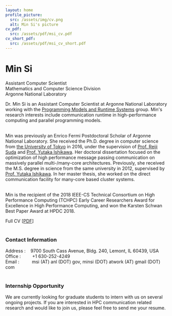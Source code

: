 ```yaml
---
layout: home
profile_picture:
  src: /assets/img/cv.png
  alt: Min Si's picture
cv_pdf:
  src: /assets/pdf/msi_cv.pdf
cv_short_pdf:
  src: /assets/pdf/msi_cv_short.pdf
---
```

<h1>Min Si</h1>
<div class="headsec"><p>
  Assistant Computer Scientist<br>
  Mathematics and Computer Science Division<br>
  Argonne National Laboratory
</p></div>
<p>
  Dr. Min Si is an Assistant Computer Scientist at
  Argonne National Laboratory working with the 
  <a href="http://www.mcs.anl.gov/group/pmrs/" target="_blank">Programming Models and Runtime Systems</a> 
  group. Min's research interests include communication runtime in high-performance
  computing and parallel programming models.<br><br>

  Min was previously an Enrico Fermi Postdoctoral Scholar of Argonne National Laboratory.
  She received the Ph.D. degree in computer science from 
  <a href="http://www.u-tokyo.ac.jp/index_e.html" target="_blank">the University of Tokyo</a> 
  in 2016, under the supervision of <a href="http://olab.is.s.u-tokyo.ac.jp/~reiji/index.html" target="_blank">Prof. Reiji Suda</a> 
  and <a href="http://www-sys-aics.riken.jp/Members/ishikawa.html" target="_blank">Prof. Yutaka Ishikawa</a>. 
  Her doctoral dissertation focused on the optimization of high performance 
  message passing communication on massively parallel multi-/many-core 
  architectures. Previously, she received the M.S. degree in science 
  from the same university in 2012, supervised by <a href="http://www-sys-aics.riken.jp/Members/ishikawa.html" target="_blank">Prof. Yutaka Ishikawa</a>. 
  In her master thesis, she worked on the direct communication facility 
  for many-core based cluster systems.<br><br>

  Min is the recipient of the 2018 IEEE-CS Technical Consortium on High
  Performance Computing (TCHPC) Early Career Researchers Award for Excellence in
  High Performance Computing, and won the Karsten Schwan Best Paper Award at HPDC
  2018.
</p>

<p>
  <!-- Full CV: [<a href="{{page.cv_pdf.src | absolute_url}}" target="_blank">PDF</a>]<br><br> -->
  <span class="headspan">Full CV</span>
  [<a href="{{page.cv_short_pdf.src | absolute_url}}" target="_blank">PDF</a>]<br><br>
</p>

<p>
  <h3>Contact Information</h3>
  <span class="headspan">Address</span> : &nbsp; &nbsp;9700 South Cass Avenue, Bldg. 240, Lemont, IL 60439, USA<br>
  <span class="headspan">Office&nbsp;</span>: &nbsp; &nbsp; &nbsp; &nbsp; +1 630-252-4249<br>
  <span class="headspan">Email</span> : &nbsp; &nbsp; &nbsp; &nbsp; &nbsp;msi (AT) anl (DOT) gov, minsi (DOT) atwork (AT) gmail (DOT) com<br><br>
</p>

<p>
  <h3>Internship Opportunity</h3>
  We are currently looking for graduate students to intern with us on several ongoing projects. If you are interested in HPC communication related research and would like to join us, please feel free to send me your resume. 
</p>